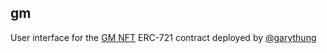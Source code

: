 ## gm

User interface for the [GM NFT](https://etherscan.io/address/0x355ab8d97eafe30d7063d62befe192a0c88fe424) ERC-721 contract deployed by [@garythung](https://twitter.com/garythung/status/1433170616258113542?s=12)
